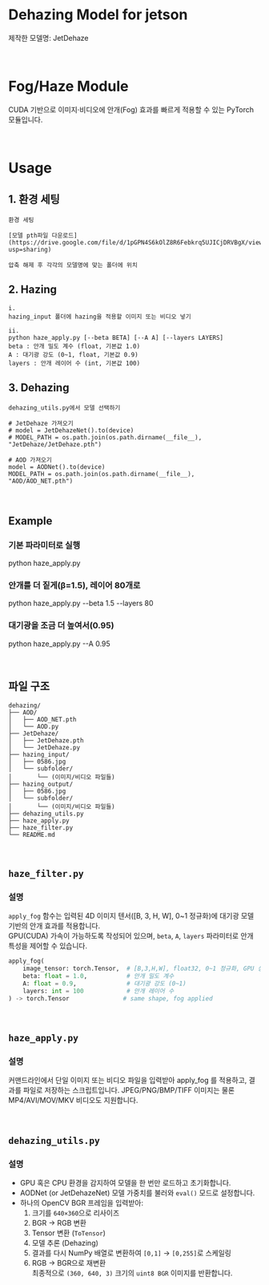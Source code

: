 # Dehazing Model for jetson

제작한 모델명: JetDehaze

<br>

# Fog/Haze Module

CUDA 기반으로 이미지·비디오에 안개(Fog) 효과를 빠르게 적용할 수 있는 PyTorch 모듈입니다.

<br>

# Usage

## 1. 환경 세팅
```text
환경 세팅

[모델 pth파일 다운로드](https://drive.google.com/file/d/1pGPN4S6kOlZ8R6Febkrq5UJICjDRVBgX/view?usp=sharing)

압축 해제 후 각각의 모델명에 맞는 폴더에 위치
```

## 2. Hazing
```text
i.
hazing_input 폴더에 hazing을 적용할 이미지 또는 비디오 넣기

ii.
python haze_apply.py [--beta BETA] [--A A] [--layers LAYERS]
beta : 안개 밀도 계수 (float, 기본값 1.0)
A : 대기광 강도 (0~1, float, 기본값 0.9)
layers : 안개 레이어 수 (int, 기본값 100)
```

## 3. Dehazing
```text
dehazing_utils.py에서 모델 선택하기

# JetDehaze 가져오기
# model = JetDehazeNet().to(device)
# MODEL_PATH = os.path.join(os.path.dirname(__file__), "JetDehaze/JetDehaze.pth")

# AOD 가져오기
model = AODNet().to(device)
MODEL_PATH = os.path.join(os.path.dirname(__file__), "AOD/AOD_NET.pth")
```

<br>

## Example
### 기본 파라미터로 실행
python haze_apply.py

### 안개를 더 짙게(β=1.5), 레이어 80개로
python haze_apply.py --beta 1.5 --layers 80

### 대기광을 조금 더 높여서(0.95)
python haze_apply.py --A 0.95

<br>

## 파일 구조
```text
dehazing/
├── AOD/
│   ├── AOD_NET.pth
│   └── AOD.py
├── JetDehaze/
│   ├── JetDehaze.pth
│   └── JetDehaze.py
├── hazing_input/
│   ├── 0586.jpg
│   └── subfolder/
│       └── (이미지/비디오 파일들)
├── hazing_output/
│   ├── 0586.jpg
│   └── subfolder/
│       └── (이미지/비디오 파일들)
├── dehazing_utils.py
├── haze_apply.py
├── haze_filter.py
└── README.md
```

<br>

## `haze_filter.py`

### 설명  
`apply_fog` 함수는 입력된 4D 이미지 텐서([B, 3, H, W], 0~1 정규화)에 대기광 모델 기반의 안개 효과를 적용합니다.  
GPU(CUDA) 가속이 가능하도록 작성되어 있으며, `beta`, `A`, `layers` 파라미터로 안개 특성을 제어할 수 있습니다.

```python
apply_fog(
    image_tensor: torch.Tensor,  # [B,3,H,W], float32, 0~1 정규화, GPU 상에 있어야 함
    beta: float = 1.0,           # 안개 밀도 계수
    A: float = 0.9,              # 대기광 강도 (0~1)
    layers: int = 100            # 안개 레이어 수
) -> torch.Tensor               # same shape, fog applied
```

<br>

## `haze_apply.py`

### 설명
커맨드라인에서 단일 이미지 또는 비디오 파일을 입력받아 apply_fog 를 적용하고, 결과를 파일로 저장하는 스크립트입니다.
JPEG/PNG/BMP/TIFF 이미지는 물론 MP4/AVI/MOV/MKV 비디오도 지원합니다.

<br>

## `dehazing_utils.py`

### 설명
- GPU 혹은 CPU 환경을 감지하여 모델을 한 번만 로드하고 초기화합니다.
- AODNet (or JetDehazeNet) 모델 가중치를 불러와 `eval()` 모드로 설정합니다.
- 하나의 OpenCV BGR 프레임을 입력받아:
  1. 크기를 `640×360`으로 리사이즈
  2. BGR → RGB 변환
  3. Tensor 변환 (`ToTensor`)
  4. 모델 추론 (Dehazing)
  5. 결과를 다시 NumPy 배열로 변환하여 `[0,1]` → `[0,255]`로 스케일링
  6. RGB → BGR으로 재변환  
  최종적으로 `(360, 640, 3)` 크기의 `uint8 BGR` 이미지를 반환합니다.